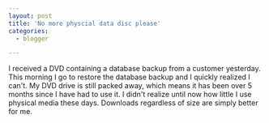 ```yaml
---
layout: post
title: 'No more physcial data disc please'
categories:
  - blogger

---
```


I received a DVD containing a database backup from a customer yesterday.  This morning I go to restore the database backup and I quickly realized I can't.  My DVD drive is still packed away, which means it has been over 5 months since I have had to use it.  I didn't realize until now how little I use physical media these days.  Downloads regardless of size are simply better for me.
